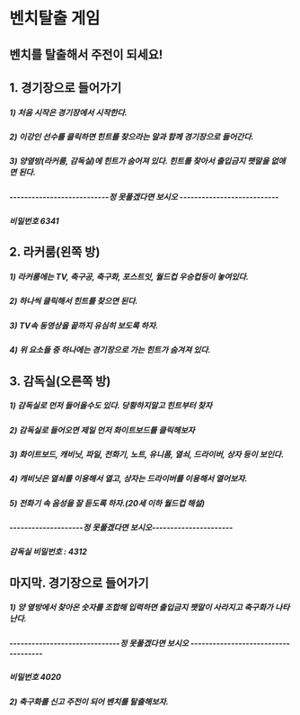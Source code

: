 벤치탈출 게임
==========================

벤치를 탈출해서 주전이 되세요!
-----------------------

## 1. 경기장으로 들어가기
##### 1) 처음 시작은 경기장에서 시작한다.
##### 2) 이강인 선수를 클릭하면 힌트를 찾으라는 말과 함께 경기장으로 들어간다.
##### 3) 양옆방(라커룸, 감독실)에 힌트가 숨어져 있다. 힌트를 찾아서 출입금지 팻말을 없애면 된다.



##### ---------------------------정 못풀겠다면 보시오 ---------------------------




##### 비밀번호 6341

## 2. 라커룸(왼쪽 방)
##### 1) 라커룸에는 TV, 축구공, 축구화, 포스트잇, 월드컵 우승컵등이 놓여있다.
##### 2) 하나씩 클릭해서 힌트를 찾으면 된다.
##### 3) TV속 동영상을 끝까지 유심히 보도록 하자.
##### 4) 위 요소들 중 하나에는 경기장으로 가는 힌트가 숨겨져 있다.

## 3. 감독실(오른쪽 방)
##### 1) 감독실로 먼저 들어올수도 있다. 당황하지말고 힌트부터 찾자
##### 2) 감독실로 들어오면 제일 먼저 화이트보드를 클릭해보자
##### 3) 화이트보드, 캐비닛, 파일, 전화기, 노트, 유니폼, 열쇠, 드라이버, 상자 등이 보인다.
##### 4) 캐비닛은 열쇠를 이용해서 열고, 상자는 드라이버를 이용해서 열어보자.
##### 5) 전화기 속 음성을 잘 듣도록 하자.(20세 이하 월드컵 해설)


##### --------------------정 못풀겠다면 보시오----------------------


##### 감독실 비밀번호 : 4312


## 마지막. 경기장으로 들어가기
##### 1) 양 옆방에서 찾아온 숫자를 조합해 입력하면 출입금지 팻말이 사라지고 축구화가 나타난다.




##### ------------------------------정 못풀겠다면 보시오 ------------------------------------




##### 비밀번호 4020

##### 2) 축구화를 신고 주전이 되어 벤치를 탈출해보자.


